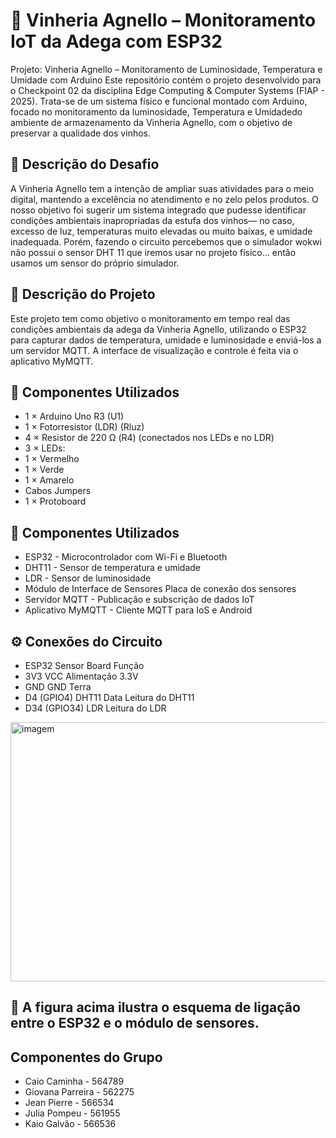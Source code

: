 # 🍇 Vinheria Agnello – Monitoramento IoT da Adega com ESP32

Projeto: Vinheria Agnello – Monitoramento de Luminosidade, Temperatura e Umidade com Arduino
Este repositório contém o projeto desenvolvido para o Checkpoint 02 da disciplina Edge Computing & Computer Systems (FIAP - 2025). Trata-se de um sistema físico e funcional montado com Arduino, focado no monitoramento da luminosidade, Temperatura e Umidadedo ambiente de armazenamento da Vinheria Agnello, com o objetivo de preservar a qualidade dos vinhos.


## 🧩 Descrição do Desafio
A Vinheria Agnello tem a intenção de ampliar suas atividades para o meio digital, mantendo a excelência no atendimento e no zelo pelos produtos. O nosso objetivo foi sugerir um sistema integrado que pudesse identificar condições ambientais inapropriadas da estufa dos vinhos— no caso, excesso de luz, temperaturas muito elevadas ou muito baixas, e umidade inadequada. Porém, fazendo o circuito percebemos que o simulador wokwi não possui o sensor DHT 11 que iremos usar no projeto físico... então usamos um sensor do próprio simulador.



## 📘 Descrição do Projeto
Este projeto tem como objetivo o monitoramento em tempo real das condições ambientais da adega da Vinheria Agnello, utilizando o ESP32 para capturar dados de temperatura, umidade e luminosidade e enviá-los a um servidor MQTT.
A interface de visualização e controle é feita via o aplicativo MyMQTT.

## 🔧 Componentes Utilizados
- 1 × Arduino Uno R3 (U1)
- 1 × Fotorresistor (LDR) (Rluz)
- 4 × Resistor de 220 Ω (R4) (conectados nos LEDs e no LDR)
- 3 × LEDs:
- 1 × Vermelho
- 1 × Verde
- 1 × Amarelo
- Cabos Jumpers
- 1 × Protoboard

## 🧠 Componentes Utilizados
- ESP32 -	Microcontrolador com Wi-Fi e Bluetooth
- DHT11 -	Sensor de temperatura e umidade
- LDR -	Sensor de luminosidade
- Módulo de Interface de Sensores	Placa de conexão dos sensores
- Servidor MQTT -	Publicação e subscrição de dados IoT
- Aplicativo MyMQTT -	Cliente MQTT para IoS e Android

## ⚙️ Conexões do Circuito

- ESP32	Sensor Board	Função
- 3V3	VCC	Alimentação 3.3V
- GND	GND	Terra
- D4 (GPIO4)	DHT11 Data	Leitura do DHT11
- D34 (GPIO34)	LDR	Leitura do LDR

 <img width="845" height="415" alt="imagem" src="https://github.com/user-attachments/assets/cbd07c55-04cf-4013-8031-b75a1269483c" />
 
📸 A figura acima ilustra o esquema de ligação entre o ESP32 e o módulo de sensores.
--


## Componentes do Grupo
- Caio Caminha - 564789
- Giovana Parreira - 562275 
- Jean Pierre - 566534
- Julia Pompeu - 561955
- Kaio Galvão - 566536
